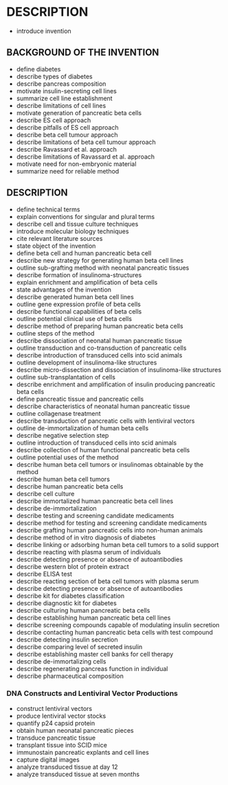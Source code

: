 # DESCRIPTION

- introduce invention

## BACKGROUND OF THE INVENTION

- define diabetes
- describe types of diabetes
- describe pancreas composition
- motivate insulin-secreting cell lines
- summarize cell line establishment
- describe limitations of cell lines
- motivate generation of pancreatic beta cells
- describe ES cell approach
- describe pitfalls of ES cell approach
- describe beta cell tumour approach
- describe limitations of beta cell tumour approach
- describe Ravassard et al. approach
- describe limitations of Ravassard et al. approach
- motivate need for non-embryonic material
- summarize need for reliable method

## DESCRIPTION

- define technical terms
- explain conventions for singular and plural terms
- describe cell and tissue culture techniques
- introduce molecular biology techniques
- cite relevant literature sources
- state object of the invention
- define beta cell and human pancreatic beta cell
- describe new strategy for generating human beta cell lines
- outline sub-grafting method with neonatal pancreatic tissues
- describe formation of insulinoma-structures
- explain enrichment and amplification of beta cells
- state advantages of the invention
- describe generated human beta cell lines
- outline gene expression profile of beta cells
- describe functional capabilities of beta cells
- outline potential clinical use of beta cells
- describe method of preparing human pancreatic beta cells
- outline steps of the method
- describe dissociation of neonatal human pancreatic tissue
- outline transduction and co-transduction of pancreatic cells
- describe introduction of transduced cells into scid animals
- outline development of insulinoma-like structures
- describe micro-dissection and dissociation of insulinoma-like structures
- outline sub-transplantation of cells
- describe enrichment and amplification of insulin producing pancreatic beta cells
- define pancreatic tissue and pancreatic cells
- describe characteristics of neonatal human pancreatic tissue
- outline collagenase treatment
- describe transduction of pancreatic cells with lentiviral vectors
- outline de-immortalization of human beta cells
- describe negative selection step
- outline introduction of transduced cells into scid animals
- describe collection of human functional pancreatic beta cells
- outline potential uses of the method
- describe human beta cell tumors or insulinomas obtainable by the method
- describe human beta cell tumors
- describe human pancreatic beta cells
- describe cell culture
- describe immortalized human pancreatic beta cell lines
- describe de-immortalization
- describe testing and screening candidate medicaments
- describe method for testing and screening candidate medicaments
- describe grafting human pancreatic cells into non-human animals
- describe method of in vitro diagnosis of diabetes
- describe linking or adsorbing human beta cell tumors to a solid support
- describe reacting with plasma serum of individuals
- describe detecting presence or absence of autoantibodies
- describe western blot of protein extract
- describe ELISA test
- describe reacting section of beta cell tumors with plasma serum
- describe detecting presence or absence of autoantibodies
- describe kit for diabetes classification
- describe diagnostic kit for diabetes
- describe culturing human pancreatic beta cells
- describe establishing human pancreatic beta cell lines
- describe screening compounds capable of modulating insulin secretion
- describe contacting human pancreatic beta cells with test compound
- describe detecting insulin secretion
- describe comparing level of secreted insulin
- describe establishing master cell banks for cell therapy
- describe de-immortalizing cells
- describe regenerating pancreas function in individual
- describe pharmaceutical composition

### DNA Constructs and Lentiviral Vector Productions

- construct lentiviral vectors
- produce lentiviral vector stocks
- quantify p24 capsid protein
- obtain human neonatal pancreatic pieces
- transduce pancreatic tissue
- transplant tissue into SCID mice
- immunostain pancreatic explants and cell lines
- capture digital images
- analyze transduced tissue at day 12
- analyze transduced tissue at seven months

